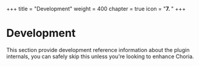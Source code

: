 +++
title = "Development"
weight = 400
chapter = true
icon = "<b>7. </b>"
+++

# Development

This section provide development reference information about the plugin internals, you can safely skip this unless you're looking to enhance Choria.
